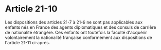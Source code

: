 # Article 21-10

Les dispositions des articles 21-7 à 21-9 ne sont pas applicables aux enfants nés en France des agents diplomatiques et des consuls de carrière de nationalité étrangère. Ces enfants ont toutefois la faculté d'acquérir volontairement la nationalité française conformément aux dispositions de l'article 21-11 ci-après.
